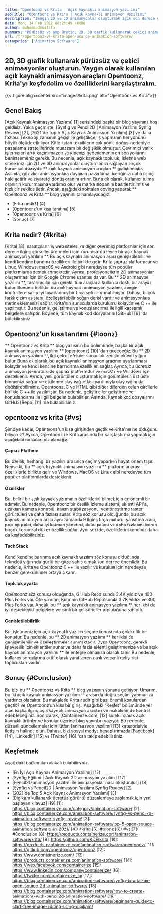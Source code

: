 ```yaml
---
title: "Opentoonz vs Krita | Açık kaynaklı animasyon yazılımı" 
seoTitle: "Opentoonz vs Krita | Açık kaynaklı animasyon yazılımı" 
description: "Zengin 2D ve 3D animasyonlar oluşturmak için son derece gelişmiş kendi kendine barındırılmış açık kaynaklı animasyon yazılımı. Bu blog yazısı Opentoonz vs Krita'nın karşılaştırılması ile ilgilidir." 
date: Mon, 14 Feb 2022 08:29:49 +0000
author: muhammadmustafa
summary: "Pürüzsüz ve amp üretin; 2D, 3D grafik kullanarak çekici animasyonlar. Yaygın olarak kullanılan açık kaynaklı animasyon araçları Opentoonz, Krita'yı keşfedelim ve özelliklerini karşılaştıralım." 
url: /tr/opentoonz-vs-krita-open-source-animation-software/
categories: ['Animation Software']
---
```


## 2D, 3D grafik kullanarak pürüzsüz ve çekici animasyonlar oluşturun. Yaygın olarak kullanılan açık kaynaklı animasyon araçları Opentoonz, Krita'yı keşfedelim ve özelliklerini karşılaştıralım.

{{< figure align=center src="images/krita.png" alt="Opentoonz vs Krita">}}


## Genel Bakış
[Açık Kaynak Animasyon Yazılımı] [1] serisindeki başka bir blog yayınına hoş geldiniz. Yakın geçmişte, [Synfig vs Pencil2D | Animasyon Yazılımı Synfig Review] [2], [2021'de Top 5 Açık Kaynak Animasyon Yazılımı] [3] ve daha fazlası. Teknoloji zamanın geçişi ile geliştikçe, iş yapmanın her yönünü büyük ölçüde etkiliyor. Kitle-tutan tekniklerin çok yönlü doğası nedeniyle pazarlama stratejilerinde muazzam bir değişiklik olmuştur. Çevrimiçi varlık işletmeleri artık kaçınılmazdır ve kitlenizi hedeflemenin en son yollarını benimsemeniz gerekir.
Bu nedenle, açık kaynaklı topluluk, işletme web siteleriniz için 2D ve 3D animasyonlar oluşturmanızı sağlayan birçok kurumsal düzeyde ** açık kaynak animasyon araçları ** geliştirmiştir. Aslında, göz alıcı animasyonlara dayanan pazarlama, içeriğinizi daha ilginç hale getirir ve ziyaretçi dönüş oranını artırır. Buna ek olarak, kullanıcı tutma oranının korunmasına yardımcı olur ve marka sloganını basitleştirilmiş ve hızlı bir şekilde iletir. Ancak, aşağıdaki noktaları coving yaparak ** Opentoonz vs Krita ** blog yayınını tamamlayacağız.
  * [Krita nedir?] [4]
  * [Opentoonz'un kısa tanıtımı] [5]
  * [Opentoonz vs Krita] [6]
  * [Sonuç] [7]

## Krita nedir? {#krita}
[Krita] [8], sanatçıların iş web siteleri ve diğer çevrimiçi platformlar için son derece ilginç görseller üretmeleri için kurumsal düzeyde bir açık kaynak animasyon yazılımı **. Bu açık kaynaklı animasyon aracı genişletilebilir ve kendi kendine barınma özellikleri ile birlikte gelir. Krita çapraz platformdur ve Linux, Windows, macOS ve Android gibi neredeyse tüm popüler platformlarda desteklenmektedir. Ayrıca, profesyonellerin 2D animasyonlar oluşturması için bir Google Chrome uzantısı da var. Bu ** 2D animasyon yazılımı **, tasarımcılar için gerekli tüm araçlarla kullanıcı dostu bir arayüz bulur.
Bununla birlikte, bu açık kaynaklı animasyon yazılımı, zengin kontrollere sahip iyi tasarlanmış bir fırça seti ile donatılmıştır. Dahası, birçok farklı çizim asistanı, özelleştirilebilir soğan derisi vardır ve animasyonlara metin eklemenizi sağlar. Krita'nın sunucularda kurulumu kolaydır ve C ++ ile yazılmıştır. Bu nedenle, geliştirme ve konuşlandırma ile ilgili kapsamlı belgelere sahiptir. Böylece, tüm kaynak kod dosyalarını [GitHub] [9] 'da bulabilirsiniz.

## Opentoonz'un kısa tanıtımı {#toonz}
** Opentoonz vs Krita ** blog yazısının bu bölümünde, başka bir açık kaynak animasyon yazılımı ** [opentoonz] [10] 'dan geçeceğiz. Bu ** 2D animasyon yazılımı **, ilgi çekici efektler sunan bir zengin eklenti yığını bulur. Buna ek olarak, bu açık kaynaklı animasyon aracının ayarlanması kolaydır ve kendi kendine barındırma özellikleri sağlar. Ayrıca, bu ücretsiz animasyon jeneratörü de çapraz platformdur ve macOS ve Windows için desteklenir. Ayrıca, yeni görüntüler oluşturmak için görüntülerin üst üste binmenizi sağlar ve etkilenen olay ışığı etkisi yardımıyla olay ışığını da değiştirebilirsiniz.
Opentoonz, C ve HTML gibi diğer dillerden gelen girdilerle birlikte C ++ ile yazılmıştır. Bu nedenle, geliştiriciler geliştirme ve konuşlandırma ile ilgili belgeler bulabilirler. Aslında, kaynak kod dosyalarını GitHub [Repo] [11] 'de bulabilirsiniz.

## opentoonz vs krita {#vs}
Şimdiye kadar, Opentoonz'un kısa girişinden geçtik ve Krita'nın ne olduğunu biliyoruz? Ayrıca, Opentoonz ile Krita arasında bir karşılaştırma yapmak için aşağıdaki noktaları ele alacağız.

#### Çapraz Platform
Bu özellik, herhangi bir yazılım arasında seçim yaparken hayati önem taşır. Neyse ki, bu ** açık kaynaklı animasyon yazılımı ** platformlar arası özelliklerle birlikte gelir ve Windows, MacOS ve Linux gibi neredeyse tüm popüler platformlarda desteklenir.

#### Özellikler
Bu, belirli bir açık kaynak yazılımının özelliklerini bilmek için en önemli bir adımdır. Bu nedenle, Opentoonz bir özellik izleme sistemi, eklenti API'si, uzaktan kamera kontrolü, kalem stabilizasyonu, vektörleştirme raster görüntüleri ve daha fazlası sunar. Krita söz konusu olduğunda, bu açık kaynak animasyon aracı aynı zamanda 9 ilginç fırça motoru, yansıtma aracı, pop-up palet, daha iyi katman yönetimi, doku paketi ve daha fazlasını içeren birçok kurumsal düzey özellik sağlar. Aynı şekilde, özelliklerini kendiniz daha da keşfedebilirsiniz.

#### Tech Stack
Kendi kendine barınma açık kaynaklı yazılım söz konusu olduğunda, teknoloji yığınında güçlü bir göze sahip olmak son derece önemlidir. Bu nedenle, Krita ve Opentoonz C ++ ile yazılır ve kurulum için neredeyse benzer gereksinimler ortaya çıkarır.

#### Topluluk ayakta
Opentoonz söz konusu olduğunda, GitHub Repo'sunda 3.4K yıldız ve 400 Plus Forks var. Öte yandan, Krita'nın GitHub Repo'sunda 3.7K yıldızı ve 300 Plus Forks var. Ancak, bu ** açık kaynaklı animasyon yazılımı ** her ikisi de iyi destekleyici belgelere ve canlı bir geliştiriciler topluluğuna sahiptir.

#### Genişletilebilirlik
Bu, işletmeniz için açık kaynaklı yazılım seçme konusunda çok kritik bir konudur. Bu nedenle, bu ** 2D animasyon yazılımı ** her ikisi de genişletilebilir ve özelleştirmeler sunmaktadır. Oysa Opentoonz, gerekli işlevsellik için eklentiler sunar ve daha fazla eklenti geliştirmenize ve bu açık kaynak animasyon yazılımı ** ile entegre olmanıza olanak tanır. Bu nedenle, kullanıcı sorgularına aktif olarak yanıt veren canlı ve canlı geliştirici toplulukları vardır.

## Sonuç {#Conclusion}
Bu bizi bu ** Opentoonz vs Krita ** blog yazısının sonuna getiriyor. Umarım, bu iki açık kaynak animasyon yazılımı ** arasında doğru seçimi yapmanıza yardımcı olacaktır. Bu makalede Krita nedir gibi bazı önemli konulardan geçtik? ve Opentoonz'un kısa bir girişi. Aşağıdaki “Keşfet” bölümünde yer alan başka ilginç açık kaynak animasyon araçları ve makaleler de kontrol edebileceğiniz.
Son olarak, [Containerize.com] [12] sürekli olarak açık kaynaklı ürünler ve konular üzerine blog yayınları yazıyor. Bu nedenle, düzenli güncellemeler için lütfen [animasyon yazılımı] [13] kategorisiyle iletişim halinde olun. Dahası, bizi sosyal medya hesaplarımızda [Facebook] [14], [LinkedIn] [15] ve [Twitter] [16] 'dan takip edebilirsiniz.

## Keşfetmek
Aşağıdaki bağlantıları alakalı bulabilirsiniz.
  * [En İyi Açık Kaynak Animasyon Yazılımı] [13]
  * [Synfig Eğitimi | Açık Kaynak 2D animasyon yazılımı] [17]
  * [Pencil2D animasyon yazılımı ile animasyonlar nasıl oluşturulur] [18]
  * [Synfig vs Pencil2D | Animasyon Yazılımı Synfig Review] [2]
  * [2021'de Top 5 Açık Kaynak Animasyon Yazılımı] [3]
  * [Digikam kullanarak ücretsiz görüntü düzenlemeye başlamak için yeni başlayan kılavuz] [19]
[1]: https://blog.containerize.com/category/animation-software/
[2]: https://blog.containerize.com/animation-software/synfig-vs-pencil2d-animation-software-synfig-review/
[3]: https://blog.containerize.com/animation-software/top-5-open-source-animation-software-in-2021/
[4]: #krita
[5]: #toonz
[6]: #vs
[7]: #Conclusion
[8]: https://products.containerize.com/animation-software/krita/
[9]: https://github.com/KDE/krita
[10]: https://products.containerize.com/animation-software/opentoonz/
[11]: https://github.com/opentoonz/opentoonz
[12]: https://www.containerize.com/
[13]: https://products.containerize.com/animation-software/
[14]: https://web.facebook.com/containerize
[15]: https://www.linkedin.com/company/containerize/
[16]: https://twitter.com/containerize_co
[17]: https://blog.containerize.com/animation-software/synfig-tutorial-an-open-source-2d-animation-software/
[18]: https://blog.containerize.com/animation-software/how-to-create-animations-with-pencil2d-animation-software/
[19]: https://blog.containerize.com/animation-software/beginners-guide-to-start-free-image-editing-using-digikam/

